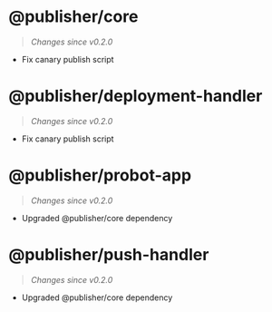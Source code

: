 # @publisher/core
> *Changes since v0.2.0*

 - Fix canary publish script

# @publisher/deployment-handler
> *Changes since v0.2.0*

 - Fix canary publish script

# @publisher/probot-app
> *Changes since v0.2.0*

 - Upgraded @publisher/core dependency

# @publisher/push-handler
> *Changes since v0.2.0*

 - Upgraded @publisher/core dependency
